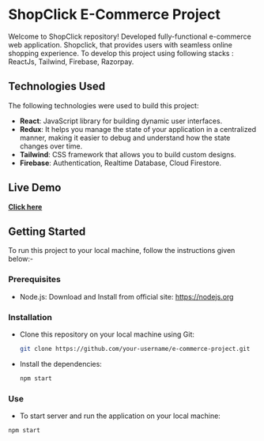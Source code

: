 # ShopClick E-Commerce Project

Welcome to ShopClick repository! 
Developed fully-functional e-commerce web application. Shopclick, that provides users with seamless online shopping experience. To develop this project using following stacks : ReactJs, Tailwind, Firebase, Razorpay.

## Technologies Used

The following technologies were used to build this project:

- **React**: JavaScript library for building dynamic user interfaces.
- **Redux**:  It helps you manage the state of your application in a centralized manner, making it easier to debug and understand how the state changes over time.
- **Tailwind**: CSS framework that allows you to build custom designs.
- **Firebase**: Authentication, Realtime Database, Cloud Firestore.

## Live Demo

[**Click here**](https://shopclick.netlify.app/)

## Getting Started

To run this project to your local machine, follow the instructions given below:-

### Prerequisites

- Node.js: Download and Install from official site: https://nodejs.org

### Installation
* Clone this repository on your local machine using Git:
  ```bash
  git clone https://github.com/your-username/e-commerce-project.git
  ```

* Install the dependencies:
  ```bash
  npm start
  ```

### Use 

* To start server and run the application on your local machine:
```bash
npm start
```